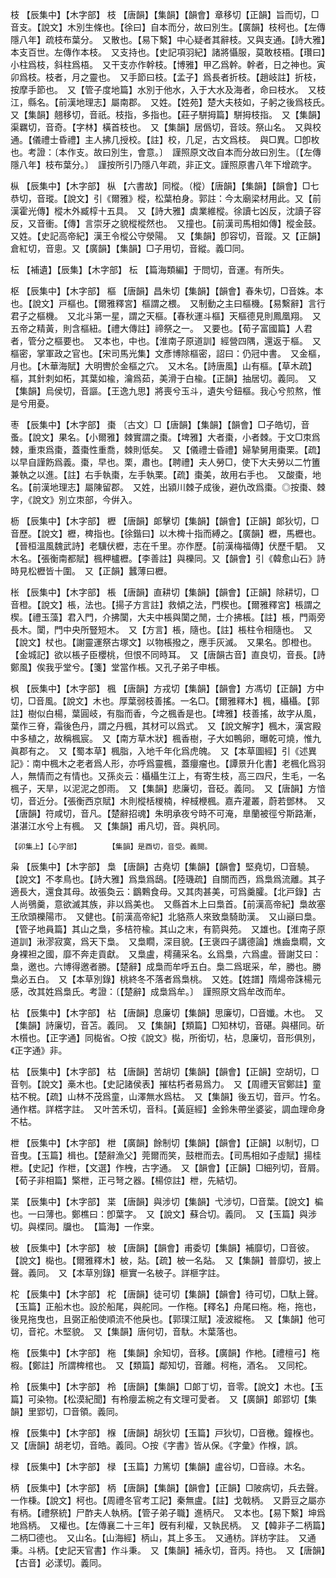 <!-- { "loadSidebar": true } -->
枝	【辰集中】【木字部】	枝	【唐韻】【集韻】【韻會】章移切【正韻】旨而切，□音支。【說文】木別生條也。【徐曰】自本而分，故曰別生。【廣韻】枝柯也。【左傳隱八年】疏枝布葉分。　又散也。【易下繫】中心疑者其辭枝。又與支通。【詩大雅】本支百世。左傳作本枝。　又支持也。【史記項羽紀】諸將懾服，莫敢枝梧。【瓚曰】小柱爲枝，斜柱爲梧。　又干支亦作幹枝。【博雅】甲乙爲幹。幹者，日之神也。寅卯爲枝。枝者，月之靈也。　又手節曰枝。【孟子】爲長者折枝。【趙岐註】折枝，按摩手節也。　又【管子度地篇】水別于他水，入于大水及海者，命曰枝水。　又枝江，縣名。【前漢地理志】屬南郡。　又姓。【姓苑】楚大夫枝如，子躬之後爲枝氏。　又【集韻】翹移切，音祇。枝指，多指也。【莊子駢拇篇】駢拇枝指。　又【集韻】渠羈切，音奇。【字林】橫首枝也。　又【集韻】居僞切，音攱。祭山名。　又與校通。【儀禮士昏禮】主人拂几授校。【註】校，几足，古文爲枝。　與□異。□卽枚也。考證：〔本作支。故曰別生，會意。〕　謹照原文改自本而分故曰別生。〔【左傳隱八年】枝布葉分。〕　謹按所引乃隱八年疏，非正文。謹照原書八年下增疏字。 

枞	【辰集中】【木字部】	枞	【六書故】同樅。（樅）【唐韻】【集韻】【韻會】□七恭切，音瑽。【說文】引《爾雅》樅，松葉柏身。郭註：今太廟梁材用此。又【前漢霍光傳】樅木外臧椁十五具。　又【詩大雅】虡業維樅。徐讀七凶反，沈讀子容反，又音衝。【傳】言崇牙之貌樅樅然也。　又撞也。【前漢司馬相如傳】樅金鼓。　又姓。【史記高帝紀】漢王令樅公守滎陽。　又【集韻】卽容切，音蹤。又【正韻】倉紅切，音悤。又【廣韻】【集韻】□子用切，音縱。義□同。

枟	【補遺】【辰集】【木字部】	枟	【篇海類編】于問切，音運。有所失。

枢	【辰集中】【木字部】	樞	【唐韻】昌朱切【集韻】【韻會】春朱切，□音姝。本也。【說文】戸樞也。【爾雅釋宮】樞謂之椳。　又制動之主曰樞機。【易繫辭】言行君子之樞機。　又北斗第一星，謂之天樞。【春秋運斗樞】天樞德見則鳳凰翔。　又五帝之精黃，則含樞紐。【禮大傳註】禘祭之一。　又要也。【荀子富國篇】人君者，管分之樞要也。　又本也，中也。【淮南子原道訓】經營四隅，還返于樞。　又樞密，掌軍政之官也。【宋司馬光集】文彥博除樞密，詔曰：仍冠中書。　又金樞，月也。【木華海賦】大明轡於金樞之穴。　又木名。【詩唐風】山有樞。【草木疏】樞，其針刺如柘，其葉如楡，瀹爲茹，美滑于白楡。【正韻】抽居切。義同。　又【集韻】烏侯切，音謳。【王逸九思】將喪兮玉斗，遺失兮鈕樞。我心兮煎熬，惟是兮用憂。

枣	【辰集中】【木字部】	棗	〔古文〕□【唐韻】【集韻】【韻會】□子皓切，音蚤。【說文】果名。【小爾雅】棘實謂之棗。【埤雅】大者棗，小者棘。于文□朿爲棘，重朿爲棗，蓋棗性重喬，棘則低矣。　又【儀禮士昏禮】婦摯舅用棗栗。【疏】以早自謹飭爲義。棗，早也。栗，肅也。【聘禮】夫人勞□，使下大夫勞以二竹簠兼執之以進。【註】右手執棗，左手執栗。【疏】棗美，故用右手也。　又酸棗，地名。【前漢地理志】屬陳留郡。　又姓，出潁川棘子成後，避仇改爲棗。◎按棗、棘字，《說文》別立朿部，今倂入。

枥	【辰集中】【木字部】	櫪	【唐韻】郞擊切【集韻】【韻會】【正韻】郞狄切，□音歷。【說文】櫪，椑指也。【徐鍇曰】以木椑十指而縛之。【廣韻】櫪，馬櫪也。【晉桓溫風魏武詩】老驥伏櫪，志在千里。亦作歷。【前漢梅福傳】伏歷千駟。　又木名。【張衡南都賦】楓柙櫨櫪。【李善註】與櫟同。又【韻會】引《韓愈山石》詩時見松櫪皆十圍。　又【正韻】蠶薄曰櫪。

枨	【辰集中】【木字部】	棖	【唐韻】直耕切【集韻】【韻會】【正韻】除耕切，□音橙。【說文】棖，法也。【揚子方言註】救傾之法，門楔也。【爾雅釋宮】棖謂之楔。【禮玉藻】君入門，介拂闑，大夫中棖與闑之閒，士介拂棖。【註】棖，門兩旁長木。闑，門中央所豎短木。　又【方言】棖，隨也。【註】棖柱令相隨也。　又【說文】杖也。【謝靈運祭古塚文】以物棖撥之，應手灰滅。　又果名。卽橙也。【金城記】欲以棖子臣櫻桃，但恨不同時耳。　又【唐韻古音】直良切，音長。【詩鄭風】俟我乎堂兮。【箋】堂當作棖。又孔子弟子申棖。

枫	【辰集中】【木字部】	楓	【唐韻】方戎切【集韻】【韻會】方馮切【正韻】方中切，□音風。【說文】木也。厚葉弱枝善搖。一名□。【爾雅釋木】楓，欇欇。【郭註】樹似白楊，葉圓岐，有脂而香，今之楓香是也。【埤雅】枝善搖，故字从風，葉作三脊，霜後色丹，謂之丹楓，其材可以爲式。　又【說文解字】楓木，漢宮殿中多植之，故稱楓宸。　又【南方草木狀】楓香樹，子大如鴨卵，曝乾可燒，惟九眞郡有之。　又【蜀本草】楓脂，入地千年化爲虎魄。　又【本草圖經】引《述異記》：南中楓木之老者爲人形，亦呼爲靈楓，蓋癭瘤也。【譚景升化書】老楓化爲羽人，無情而之有情也。又孫炎云：欇欇生江上，有寄生枝，高三四尺，生毛，一名楓子，天旱，以泥泥之卽雨。　又【集韻】悲廉切，音砭。義同。　又【唐韻】方愔切，音近分。【張衡西京賦】木則樅栝椶楠，梓棫楩楓。嘉卉灌叢，蔚若鄧林。　又【唐韻】符咸切，音凡。【楚辭招魂】朱明承夜兮時不可淹，臯蘭被徑兮斯路漸，湛湛江水兮上有楓。　又【集韻】甫凡切，音。與杋同。

	【卯集上】【心字部】		【集韻】是酉切，音受。義闕。

枭	【辰集中】【木字部】	梟	【唐韻】古堯切【集韻】【韻會】堅堯切，□音驍。【說文】不孝鳥也。【詩大雅】爲梟爲鴟。【陸璣疏】自關而西，爲梟爲流離。其子適長大，還食其母。故張奐云：鶹鷅食母。又其肉甚美，可爲羹臛。【北戸錄】古人尚鴞羹，意欲滅其族，非以爲美也。　又縣首木上曰梟首。【前漢高帝紀】梟故塞王欣頭櫟陽巿。　又健也。【前漢高帝紀】北貉燕人來致梟騎助漢。　又山巓曰梟。【管子地員篇】其山之梟，多桔符楡。其山之末，有箭與苑。　又雄也。【淮南子原道訓】湫漻寂寞，爲天下梟。　又梟瞯，深目貌。【王褒四子講德論】燋齒梟瞯，文身裸袒之國，靡不奔走貢獻。　又梟盧，樗蒱采名。幺爲梟，六爲盧。晉謝艾曰：梟，邀也。六博得邀者勝。【楚辭】成梟而牟呼五白。梟二爲珉采，牟，勝也。勝梟必五白。　又【本草別錄】桃終冬不落者爲梟桃。　又姓。【姓譜】隋煬帝誅楊元感，改其姓爲梟氏。考證：〔【楚辭】成梟爲牟。〕　謹照原文爲牟改而牟。 

枮	【辰集中】【木字部】	枮	【唐韻】息廉切【集韻】思廉切，□音孅。木也。　又【集韻】詩廉切，音苫。義同。　又【集韻】【類篇】□知林切，音碪。與椹同。斫木櫍也。【正字通】同檆省。○按《說文》檆，所銜切，枮，息廉切，音形俱別，《正字通》非。

枯	【辰集中】【木字部】	枯	【唐韻】苦胡切【集韻】【韻會】【正韻】空胡切，□音刳。【說文】槀木也。【史記諸侯表】摧枯朽者易爲力。　又【周禮天官鄭註】童枯不稅。【疏】山林不茂爲童，山澤無水爲枯。　又【集韻】後五切，音戸。竹名。通作楛。詳楛字註。　又叶苦禾切，音科。【黃庭經】金鈴朱帶坐婆娑，調血理命身不枯。

枻	【辰集中】【木字部】	枻	【廣韻】餘制切【集韻】【韻會】【正韻】以制切，□音曳。【玉篇】楫也。【楚辭漁父】莞爾而笑，鼓枻而去。【司馬相如子虛賦】揚桂枻。【史記】作枻，【文選】作栧，古字通。　又【韻會】【正韻】□細列切，音屑。【荀子非相篇】檠枻，正弓弩之器。【楊倞註】枻，先結切。

枼	【辰集中】【木字部】	枼	【唐韻】與涉切【集韻】弋涉切，□音葉。【說文】楄也。一曰薄也。鄭樵曰：卽葉字。　又【說文】蘇合切。義同。　又【玉篇】與涉切。與楪同。牖也。　【篇海】一作枽。

柀	【辰集中】【木字部】	柀	【唐韻】【韻會】甫委切【集韻】補靡切，□音彼。【說文】檆也。【爾雅釋木】柀，煔。【疏】柀一名煔。　又【集韻】普靡切，披上聲。義同。　又【本草別錄】榧實一名柀子。詳榧字註。

柁	【辰集中】【木字部】	柁	【唐韻】徒可切【集韻】【韻會】待可切，□馱上聲。【玉篇】正船木也。設於船尾，與舵同。一作柂。【釋名】舟尾曰柂。柂，拖也，後見拖曳也，且弼正船使順流不他戾也。【郭璞江賦】凌波縱柂。　又【集韻】他可切，音袉。木堅貌。　又【集韻】唐何切，音馱。木葉落也。

柂	【辰集中】【木字部】	柂	【集韻】余知切，音移。【廣韻】作杝。【禮檀弓】柂椵。【鄭註】所謂椑棺也。　又【類篇】鄰知切，音離。柯柂，酒名。　又同柁。

柃	【辰集中】【木字部】	柃	【唐韻】【集韻】□郞丁切，音零。【說文】木也。【玉篇】可染物。【松漠紀聞】有柃癭盂椀之有文理可愛者。　又【廣韻】郞郢切【集韻】里郢切，□音領。義同。

椺	【辰集中】【木字部】	椺	【唐韻】胡狄切【玉篇】戸狄切，□音檄。鐘椺也。　又【唐韻】胡老切，音皓。義同。○按《字書》皆从保。《字彙》作椺，誤。

椂	【辰集中】【木字部】	椂	【玉篇】力篤切【集韻】盧谷切，□音祿。木名。

柄	【辰集中】【木字部】	柄	【唐韻】【集韻】【韻會】【正韻】□陂病切，兵去聲。一作棅。【說文】柯也。【周禮冬官考工記】秦無盧。【註】戈戟柄。　又爵豆之屬亦有柄。【禮祭統】尸酢夫人執柄。【管子弟子職】進柄尺。　又本也。【易下繫】坤爲地爲柄。　又權也。【左傳襄二十三年】旣有利權，又執民柄。　又【韓非子二柄篇】二柄□德也。　又山名。【山海經】柄山，其上多玉。　又通枋。詳枋字註。　又通秉。斗柄。【史記天官書】作斗秉。　又【集韻】補永切，音丙。持也。　又【唐韻】【古音】必漾切。義同。

